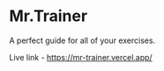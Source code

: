 # Mr.Trainer

A perfect guide for all of your exercises.


Live link - https://mr-trainer.vercel.app/
